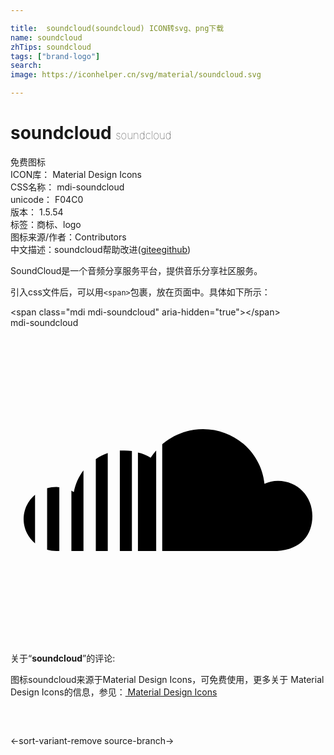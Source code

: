 ```yaml
---

title:  soundcloud(soundcloud) ICON转svg、png下载
name: soundcloud
zhTips: soundcloud
tags: ["brand-logo"]
search: 
image: https://iconhelper.cn/svg/material/soundcloud.svg

---
```


# soundcloud  <small style="font-size: 60%;font-weight: 100">soundcloud</small>


<div class="detail-page">
<p>
<span><span class="badge-success badge">免费图标</span> </span>
<br/>
<span>
ICON库：
<span class="badge-secondary badge">Material Design Icons</span> 
</span>
<br/>
<span>
CSS名称：
<span class="badge-secondary badge">mdi-soundcloud</span> 
</span>
<br/>
<span>
unicode：
<span class="badge-secondary badge">F04C0</span> 
<copy-btn content='F04C0' btn-title=""></copy-btn>
<copy-btn :content='String.fromCodePoint(parseInt("F04C0", 16))' btn-title="复制U"></copy-btn>
</span>
<br/>
<span>
版本：
<span class="badge-secondary badge">1.5.54</span> 
</span><br/><span>标签：<span class="badge-light badge"><router-link to="/tags/brand-logo.html">商标、logo</router-link></span></span>
<br/>
<span>图标来源/作者：<span class="badge-light badge">Contributors</span></span> 
<br/>
<span class="zh-detail">中文描述：<span class="badge-primary badge">soundcloud</span><span class="help-link"><span>帮助改进</span>(<a href="https://gitee.com/liuwave/icon-helper/edit/master/json/material/soundcloud.json" target="_blank" rel="noopener noreferrer">gitee</a><a href="https://github.com/liuwave/icon-helper/edit/master/json/material/soundcloud.json" target="_blank" rel="noopener noreferrer">github</a></span>)</span><br/>
</p>
</div><div class="description description alert alert-light">SoundCloud是一个音频分享服务平台，提供音乐分享社区服务。</div>
<div class="alert alert-dark">
  <i class="mdi mdi-soundcloud mdi-48px"></i>
  <i class="mdi mdi-soundcloud mdi-36px"></i>
  <i class="mdi mdi-soundcloud mdi-24px"></i>
  <i class="mdi mdi-soundcloud mdi-18px"></i>
</div>
<div>
  <p>引入css文件后，可以用<code>&lt;span&gt;</code>包裹，放在页面中。具体如下所示：    
  </p>
  <div class="alert alert-primary" style="font-size: 14px">
    &lt;span class="mdi mdi-soundcloud" aria-hidden="true"&gt;&lt;/span&gt;
    <copy-btn content='<span class="mdi mdi-soundcloud" aria-hidden="true"></span>'></copy-btn>
  </div>
  <div class="alert alert-secondary">
    <i class="mdi mdi-soundcloud"
    style="font-size: 24px"
    aria-hidden="true"></i> mdi-soundcloud
    <copy-btn content="mdi-soundcloud" btn-title="复制图标名称"></copy-btn>
  </div>
</div>
<div id="svg" class="svg-wrap">
<svg xmlns="http://www.w3.org/2000/svg" viewBox="0 0 24 24"><path d="M11.56,8.87V17H20.32V17C22.17,16.87 23,15.73 23,14.33C23,12.85 21.88,11.66 20.38,11.66C20,11.66 19.68,11.74 19.35,11.88C19.11,9.54 17.12,7.71 14.67,7.71C13.5,7.71 12.39,8.15 11.56,8.87M10.68,9.89C10.38,9.71 10.06,9.57 9.71,9.5V17H11.1V9.34C10.95,9.5 10.81,9.7 10.68,9.89M8.33,9.35V17H9.25V9.38C9.06,9.35 8.87,9.34 8.67,9.34C8.55,9.34 8.44,9.34 8.33,9.35M6.5,10V17H7.41V9.54C7.08,9.65 6.77,9.81 6.5,10M4.83,12.5C4.77,12.5 4.71,12.44 4.64,12.41V17H5.56V10.86C5.19,11.34 4.94,11.91 4.83,12.5M2.79,12.22V16.91C3,16.97 3.24,17 3.5,17H3.72V12.14C3.64,12.13 3.56,12.12 3.5,12.12C3.24,12.12 3,12.16 2.79,12.22M1,14.56C1,15.31 1.34,15.97 1.87,16.42V12.71C1.34,13.15 1,13.82 1,14.56Z" /></svg>
</div>
<detail full-name='mdi-soundcloud'></detail>
<div class="icon-detail__container">
<p>关于“<b>soundcloud</b>”的评论:</p>
</div>
<Vssue title="关于“soundcloud”的评论" />    
<div><p>图标soundcloud来源于Material Design Icons，可免费使用，更多关于 Material Design Icons的信息，参见：<a target="_blank" href="https://iconhelper.cn/material.html"> Material Design Icons</a>
</p></div>

<div style="padding:2rem 0 " class="page-nav"><p class="inner"><span class="prev">←<router-link to="/icon/sort-variant-remove.html">sort-variant-remove</router-link></span> <span class="next"><router-link to="/icon/source-branch.html">source-branch</router-link>→</span></p></div>

